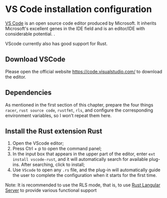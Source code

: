 # VS Code installation configuration

[VS Code](https://code.visualstudio.com/) is an open source code editor produced by Microsoft. It inherits Microsoft's excellent genes in the IDE field and is an editor/IDE with considerable potential. .

VScode currently also has good support for Rust.



## Download VSCode

Please open the official website https://code.visualstudio.com/ to download the editor.

## Dependencies

As mentioned in the first section of this chapter, prepare the four things `racer`, `rust source code`, `rustfmt`, `rls`, and configure the corresponding environment variables, so I won’t repeat them here.

## Install the Rust extension Rust

1. Open the VScode editor;
2. Press Ctrl + p to open the command panel;
3. In the input box that appears in the upper part of the editor, enter `ext install vscode-rust`, and it will automatically search for available plug-ins. After searching, click to install;
4. Use `VScode` to open any `.rs` file, and the plug-in will automatically guide the user to complete the configuration when it starts for the first time.

Note: It is recommended to use the RLS mode, that is, to use [Rust Langular Server](https://github.com/rust-lang-nursery/rls) to provide various functional support
